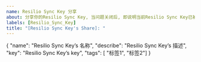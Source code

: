 ```yaml
---
name: Resilio Sync Key 分享
about: 分享你的Resilio Sync Key, 当问题关闭后, 即说明当前Resilio Sync Key已被收录
labels: [Resilio_Sync_Key]
title: "[Resilio Sync Key's Share]: "
---
```

{
  "name": "Resilio Sync Key’s 名称",
  "describe": "Resilio Sync Key’s 描述",
  "key": "Resilio Sync Key’s key",
  "tags": [ "标签1", "标签2"]
}